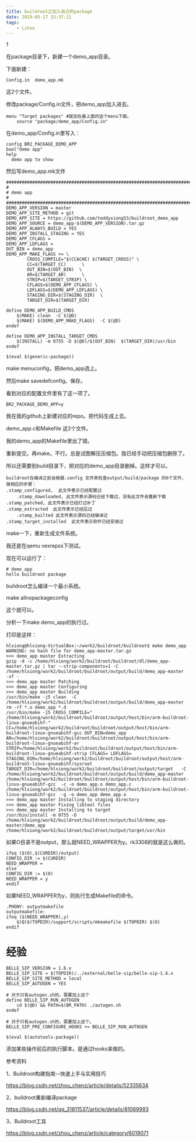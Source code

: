 ```yaml
---
title: buildroot之加入自己的package
date: 2019-05-17 15:37:11
tags:
	- Linux
---
```


1

在package目录下，新建一个demo_app目录。

下面新建：

```
Config.in  demo_app.mk
```

这2个文件。

修改package/Config.in文件，把demo_app加入进去。

```
menu "Target packages" #就加在最上面的这个menu下面。
	source "package/demo_app/Config.in"
```

在demo_app/Config.in里写入：

```
config BR2_PACKAGE_DEMO_APP
bool"demo app"
help
  demo app to show
```

然后写demo_app.mk文件

```
################################################################################
#
# demo app
#
################################################################################
DEMO_APP_VERSION = master
DEMO_APP_SITE_METHOD = git
DEMO_APP_SITE = https://github.com/teddyxiong53/buildroot_demo_app
DEMO_APP_SOURCE = demo_app-$(DEMO_APP_VERSION).tar.gz
DEMO_APP_ALWAYS_BUILD = YES
DEMO_APP_INSTALL_STAGING = YES
DEMO_APP_CFLAGS = 
DEMO_APP_LDFLAGS = 
OUT_BIN = demo_app
DEMO_APP_MAKE_FLAGS += \
		CROSS_COMPILE="$(CCACHE) $(TARGET_CROSS)" \
		CC=$(TARGET_CC)      \
		OUT_BIN=$(OUT_BIN)  \
		AR=$(TARGET_AR)      \
		STRIP=$(TARGET_STRIP) \
		CFLAGS=$(DEMO_APP_CFLAGS) \
		LDFLAGS=$(DEMO_APP_LDFLAGS) \
		STAGING_DIR=$(STAGING_DIR)  \
		TARGET_DIR=$(TARGET_DIR) 

define DEMO_APP_BUILD_CMDS
	$(MAKE) clean  -C $(@D) 
	$(MAKE) $(DEMO_APP_MAKE_FLAGS)  -C $(@D)
endef

define DEMO_APP_INSTALL_TARGET_CMDS
	$(INSTALL) -m 0755 -D $(@D)/$(OUT_BIN)  $(TARGET_DIR)/usr/bin
endef

$(eval $(generic-package))
```

make menuconfig，把demo_app选上。

然后make savedefconfig。保存。

看到对应的配置文件里有了这一项了。

```
BR2_PACKAGE_DEMO_APP=y
```



我在我的github上新建对应的repo。把代码生成上去。

demo_app.c和Makefile 这2个文件。



我的demo_app的Makefile里出了错。

重新提交。再make。不行。总是试图解压压缩包。我已经手动把压缩包删除了。

所以还需要到build目录下，把对应的demo_app目录删掉。这样才可以。

```
buildroot在编译之前会根据.config 文件来检查output/build/package 的6个文件，做相应的步骤：
.stamp_configured,  此文件表示已经配置过
    .stamp_downloaded, 此文件表示源码已经下载过，没有此文件会重新下载
.stamp_patched, 此文件表示已经打过补丁
.stamp_extracted  此文件表示已经压过
    .stamp_builted 此文件表示源码已经编译过  
.stamp_target_installed  此文件表示软件已经安装过
```

make一下，重新生成文件系统。

我还是在qemu vexrepss下测试。

现在可以运行了：

```
# demo_app 
hello buildroot package
```



buildroot怎么编译一个最小系统。

make  allnopackageconfig 

这个就可以。 



分析一下make demo_app的执行过。

打印是这样：

```
hlxiong@hlxiong-VirtualBox:~/work2/buildroot/buildroot$ make demo_app
WARNING: no hash file for demo_app-master.tar.gz
>>> demo_app master Extracting
gzip -d -c /home/hlxiong/work2/buildroot/buildroot/dl/demo_app-master.tar.gz | tar --strip-components=1 -C /home/hlxiong/work2/buildroot/buildroot/output/build/demo_app-master   -xf -
>>> demo_app master Patching
>>> demo_app master Configuring
>>> demo_app master Building
/usr/bin/make -j5 clean  -C /home/hlxiong/work2/buildroot/buildroot/output/build/demo_app-master 
rm -rf *.o demo_app *.d
/usr/bin/make -j5 CROSS_COMPILE=" /home/hlxiong/work2/buildroot/buildroot/output/host/bin/arm-buildroot-linux-gnueabihf-" CC=/home/hlxiong/work2/buildroot/buildroot/output/host/bin/arm-buildroot-linux-gnueabihf-gcc OUT_BIN=demo_app AR=/home/hlxiong/work2/buildroot/buildroot/output/host/bin/arm-buildroot-linux-gnueabihf-ar STRIP=/home/hlxiong/work2/buildroot/buildroot/output/host/bin/arm-buildroot-linux-gnueabihf-strip CFLAGS= LDFLAGS= STAGING_DIR=/home/hlxiong/work2/buildroot/buildroot/output/host/arm-buildroot-linux-gnueabihf/sysroot TARGET_DIR=/home/hlxiong/work2/buildroot/buildroot/output/target   -C /home/hlxiong/work2/buildroot/buildroot/output/build/demo_app-master
/home/hlxiong/work2/buildroot/buildroot/output/host/bin/arm-buildroot-linux-gnueabihf-gcc  -c -o demo_app.o demo_app.c
/home/hlxiong/work2/buildroot/buildroot/output/host/bin/arm-buildroot-linux-gnueabihf-gcc  -g -o demo_app demo_app.o
>>> demo_app master Installing to staging directory
>>> demo_app master Fixing libtool files
>>> demo_app master Installing to target
/usr/bin/install -m 0755 -D /home/hlxiong/work2/buildroot/buildroot/output/build/demo_app-master/demo_app  /home/hlxiong/work2/buildroot/buildroot/output/target/usr/bin
```

如果O目录不是output，那么就NEED_WRAPPER为y。rk3308的就是这么做的。

```
ifeq ($(O),$(CURDIR)/output)
CONFIG_DIR := $(CURDIR)
NEED_WRAPPER =
else
CONFIG_DIR := $(O)
NEED_WRAPPER = y
endif
```

如果NEED_WRAPPER为y，则执行生成Makefile的命令。

```
.PHONY: outputmakefile
outputmakefile:
ifeq ($(NEED_WRAPPER),y)
	$(Q)$(TOPDIR)/support/scripts/mkmakefile $(TOPDIR) $(O)
endif
```



# 经验

```
BELLE_SIP_VERSION = 1.6.x
BELLE_SIP_SITE = $(TOPDIR)/../external/belle-sip/belle-sip-1.6.x
BELLE_SIP_SITE_METHOD = local
BELLE_SIP_AUTOGEN = YES

# 对于只有autogen.sh的，需要加上这个
define BELLE_SIP_RUN_AUTOGEN
    cd $(@D) && PATH=$(BR_PATH) ./autogen.sh
endef

# 对于只有autogen.sh的，需要加上这个。
BELLE_SIP_PRE_CONFIGURE_HOOKS += BELLE_SIP_RUN_AUTOGEN

$(eval $(autotools-package))
```

添加某些操作前后的执行脚本。是通过hooks来做的。



参考资料

1、Buildroot构建指南--快速上手与实用技巧

https://blog.csdn.net/zhou_chenz/article/details/52335634

2、buildroot重新编译package

https://blog.csdn.net/qq_31811537/article/details/81069993

3、Buildroot工具

https://blog.csdn.net/zhou_chenz/article/category/6019071